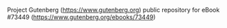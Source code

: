 Project Gutenberg (https://www.gutenberg.org) public repository for eBook #73449 (https://www.gutenberg.org/ebooks/73449)
